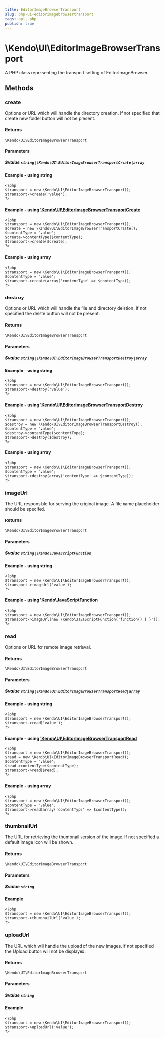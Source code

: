 ```yaml
---
title: EditorImageBrowserTransport
slug: php-ui-editorimagebrowsertransport
tags: api, php
publish: true
---
```


# \Kendo\UI\EditorImageBrowserTransport

A PHP class representing the transport setting of EditorImageBrowser.


## Methods

### create

Options or URL which will handle the directory creation. If not specified that create new folder button will not be present.

#### Returns
`\Kendo\UI\EditorImageBrowserTransport`

#### Parameters

##### $value `string|\Kendo\UI\EditorImageBrowserTransportCreate|array`




#### Example  - using string
    <?php
    $transport = new \Kendo\UI\EditorImageBrowserTransport();
    $transport->create('value');
    ?>


#### Example - using [\Kendo\UI\EditorImageBrowserTransportCreate](/api/wrappers/php/Kendo/UI/EditorImageBrowserTransportCreate)
    <?php
    $transport = new \Kendo\UI\EditorImageBrowserTransport();
    $create = new \Kendo\UI\EditorImageBrowserTransportCreate();
    $contentType = 'value';
    $create->contentType($contentType);
    $transport->create($create);
    ?>

#### Example - using array

    <?php
    $transport = new \Kendo\UI\EditorImageBrowserTransport();
    $contentType = 'value';
    $transport->create(array('contentType' => $contentType));
    ?>

### destroy

Options or URL which will handle the file and directory deletion. If not specified the delete button will not be present.

#### Returns
`\Kendo\UI\EditorImageBrowserTransport`

#### Parameters

##### $value `string|\Kendo\UI\EditorImageBrowserTransportDestroy|array`




#### Example  - using string
    <?php
    $transport = new \Kendo\UI\EditorImageBrowserTransport();
    $transport->destroy('value');
    ?>


#### Example - using [\Kendo\UI\EditorImageBrowserTransportDestroy](/api/wrappers/php/Kendo/UI/EditorImageBrowserTransportDestroy)
    <?php
    $transport = new \Kendo\UI\EditorImageBrowserTransport();
    $destroy = new \Kendo\UI\EditorImageBrowserTransportDestroy();
    $contentType = 'value';
    $destroy->contentType($contentType);
    $transport->destroy($destroy);
    ?>

#### Example - using array

    <?php
    $transport = new \Kendo\UI\EditorImageBrowserTransport();
    $contentType = 'value';
    $transport->destroy(array('contentType' => $contentType));
    ?>

### imageUrl
The URL responsible for serving the original image. A file name placeholder should be specifed.

#### Returns
`\Kendo\UI\EditorImageBrowserTransport`

#### Parameters

##### $value `string|\Kendo\JavaScriptFunction`



#### Example  - using string
    <?php
    $transport = new \Kendo\UI\EditorImageBrowserTransport();
    $transport->imageUrl('value');
    ?>

#### Example  - using \Kendo\JavaScriptFunction
    <?php
    $transport = new \Kendo\UI\EditorImageBrowserTransport();
    $transport->imageUrl(new \Kendo\JavaScriptFunction('function() { }'));
    ?>

### read

Options or URL for remote image retrieval.

#### Returns
`\Kendo\UI\EditorImageBrowserTransport`

#### Parameters

##### $value `string|\Kendo\UI\EditorImageBrowserTransportRead|array`




#### Example  - using string
    <?php
    $transport = new \Kendo\UI\EditorImageBrowserTransport();
    $transport->read('value');
    ?>


#### Example - using [\Kendo\UI\EditorImageBrowserTransportRead](/api/wrappers/php/Kendo/UI/EditorImageBrowserTransportRead)
    <?php
    $transport = new \Kendo\UI\EditorImageBrowserTransport();
    $read = new \Kendo\UI\EditorImageBrowserTransportRead();
    $contentType = 'value';
    $read->contentType($contentType);
    $transport->read($read);
    ?>

#### Example - using array

    <?php
    $transport = new \Kendo\UI\EditorImageBrowserTransport();
    $contentType = 'value';
    $transport->read(array('contentType' => $contentType));
    ?>

### thumbnailUrl
The URL for retrieving the thumbnail version of the image. If not specified a default image icon will be shown.

#### Returns
`\Kendo\UI\EditorImageBrowserTransport`

#### Parameters

##### $value `string`



#### Example 
    <?php
    $transport = new \Kendo\UI\EditorImageBrowserTransport();
    $transport->thumbnailUrl('value');
    ?>

### uploadUrl
The URL which will handle the upload of the new images. If not specified the Upload button will not be displayed.

#### Returns
`\Kendo\UI\EditorImageBrowserTransport`

#### Parameters

##### $value `string`



#### Example 
    <?php
    $transport = new \Kendo\UI\EditorImageBrowserTransport();
    $transport->uploadUrl('value');
    ?>

